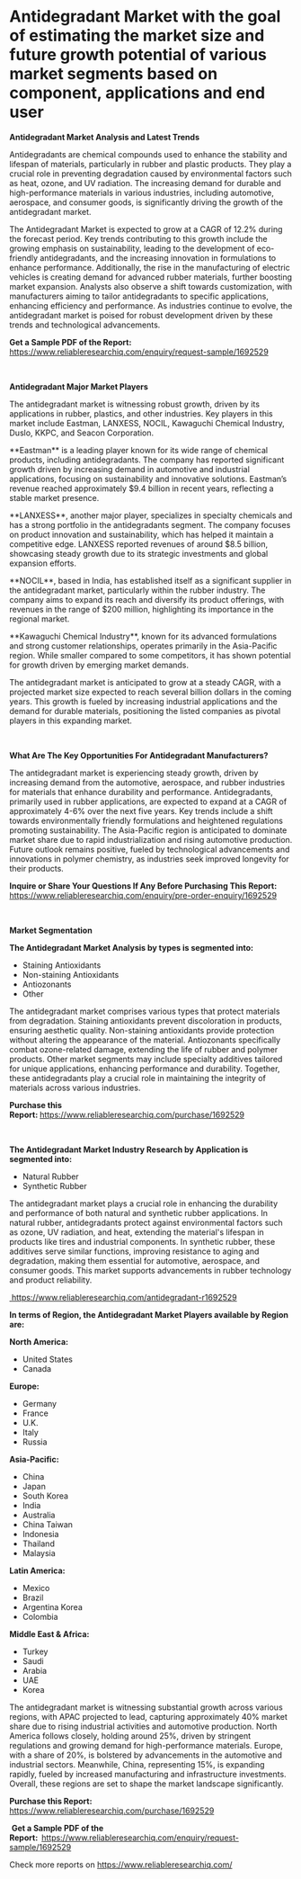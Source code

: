 <p><h1>Antidegradant Market with the goal of estimating the market size and future growth potential of various market segments based on component, applications and end user</h1></p><p><strong>Antidegradant Market Analysis and Latest Trends</strong></p>
<p><p>Antidegradants are chemical compounds used to enhance the stability and lifespan of materials, particularly in rubber and plastic products. They play a crucial role in preventing degradation caused by environmental factors such as heat, ozone, and UV radiation. The increasing demand for durable and high-performance materials in various industries, including automotive, aerospace, and consumer goods, is significantly driving the growth of the antidegradant market.</p><p>The Antidegradant Market is expected to grow at a CAGR of 12.2% during the forecast period. Key trends contributing to this growth include the growing emphasis on sustainability, leading to the development of eco-friendly antidegradants, and the increasing innovation in formulations to enhance performance. Additionally, the rise in the manufacturing of electric vehicles is creating demand for advanced rubber materials, further boosting market expansion. Analysts also observe a shift towards customization, with manufacturers aiming to tailor antidegradants to specific applications, enhancing efficiency and performance. As industries continue to evolve, the antidegradant market is poised for robust development driven by these trends and technological advancements.</p></p>
<p><strong>Get a Sample PDF of the Report:&nbsp;</strong> <a href="https://www.reliableresearchiq.com/enquiry/request-sample/1692529?utm_campaign=103&utm_medium=2&utm_source=Github&utm_content=ia&utm_term=08012025&utm_id=antidegradant">https://www.reliableresearchiq.com/enquiry/request-sample/1692529</a></p>
<p>&nbsp;</p>
<p><strong>Antidegradant Major Market Players</strong></p>
<p><p>The antidegradant market is witnessing robust growth, driven by its applications in rubber, plastics, and other industries. Key players in this market include Eastman, LANXESS, NOCIL, Kawaguchi Chemical Industry, Duslo, KKPC, and Seacon Corporation.</p><p>**Eastman** is a leading player known for its wide range of chemical products, including antidegradants. The company has reported significant growth driven by increasing demand in automotive and industrial applications, focusing on sustainability and innovative solutions. Eastman’s revenue reached approximately $9.4 billion in recent years, reflecting a stable market presence.</p><p>**LANXESS**, another major player, specializes in specialty chemicals and has a strong portfolio in the antidegradants segment. The company focuses on product innovation and sustainability, which has helped it maintain a competitive edge. LANXESS reported revenues of around $8.5 billion, showcasing steady growth due to its strategic investments and global expansion efforts.</p><p>**NOCIL**, based in India, has established itself as a significant supplier in the antidegradant market, particularly within the rubber industry. The company aims to expand its reach and diversify its product offerings, with revenues in the range of $200 million, highlighting its importance in the regional market.</p><p>**Kawaguchi Chemical Industry**, known for its advanced formulations and strong customer relationships, operates primarily in the Asia-Pacific region. While smaller compared to some competitors, it has shown potential for growth driven by emerging market demands.</p><p>The antidegradant market is anticipated to grow at a steady CAGR, with a projected market size expected to reach several billion dollars in the coming years. This growth is fueled by increasing industrial applications and the demand for durable materials, positioning the listed companies as pivotal players in this expanding market.</p></p>
<p>&nbsp;</p>
<p><strong>What Are The Key Opportunities For Antidegradant Manufacturers?</strong></p>
<p><p>The antidegradant market is experiencing steady growth, driven by increasing demand from the automotive, aerospace, and rubber industries for materials that enhance durability and performance. Antidegradants, primarily used in rubber applications, are expected to expand at a CAGR of approximately 4-6% over the next five years. Key trends include a shift towards environmentally friendly formulations and heightened regulations promoting sustainability. The Asia-Pacific region is anticipated to dominate market share due to rapid industrialization and rising automotive production. Future outlook remains positive, fueled by technological advancements and innovations in polymer chemistry, as industries seek improved longevity for their products.</p></p>
<p><strong>Inquire or Share Your Questions If Any Before Purchasing This Report:</strong> <a href="https://www.reliableresearchiq.com/enquiry/pre-order-enquiry/1692529?utm_campaign=103&utm_medium=2&utm_source=Github&utm_content=ia&utm_term=08012025&utm_id=antidegradant">https://www.reliableresearchiq.com/enquiry/pre-order-enquiry/1692529</a></p>
<p>&nbsp;</p>
<p><strong>Market Segmentation</strong></p>
<p><strong>The Antidegradant Market Analysis by types is segmented into:</strong></p>
<p><ul><li>Staining Antioxidants</li><li>Non-staining Antioxidants</li><li>Antiozonants</li><li>Other</li></ul></p>
<p><p>The antidegradant market comprises various types that protect materials from degradation. Staining antioxidants prevent discoloration in products, ensuring aesthetic quality. Non-staining antioxidants provide protection without altering the appearance of the material. Antiozonants specifically combat ozone-related damage, extending the life of rubber and polymer products. Other market segments may include specialty additives tailored for unique applications, enhancing performance and durability. Together, these antidegradants play a crucial role in maintaining the integrity of materials across various industries.</p></p>
<p><strong>Purchase this Report:&nbsp;</strong><a href="https://www.reliableresearchiq.com/purchase/1692529?utm_campaign=103&utm_medium=2&utm_source=Github&utm_content=ia&utm_term=08012025&utm_id=antidegradant">https://www.reliableresearchiq.com/purchase/1692529</a></p>
<p>&nbsp;</p>
<p><strong>The Antidegradant Market Industry Research by Application is segmented into:</strong></p>
<p><ul><li>Natural Rubber</li><li>Synthetic Rubber</li></ul></p>
<p><p>The antidegradant market plays a crucial role in enhancing the durability and performance of both natural and synthetic rubber applications. In natural rubber, antidegradants protect against environmental factors such as ozone, UV radiation, and heat, extending the material's lifespan in products like tires and industrial components. In synthetic rubber, these additives serve similar functions, improving resistance to aging and degradation, making them essential for automotive, aerospace, and consumer goods. This market supports advancements in rubber technology and product reliability.</p></p>
<p><a href="https://www.reliableresearchiq.com/antidegradant-r1692529?utm_campaign=103&utm_medium=2&utm_source=Github&utm_content=ia&utm_term=08012025&utm_id=antidegradant">&nbsp;https://www.reliableresearchiq.com/antidegradant-r1692529</a></p>
<p><strong>In terms of Region, the Antidegradant Market Players available by Region are:</strong></p>
<p>
    <p> <strong> North America: </strong>
        <ul>
            <li>United States</li>
            <li>Canada</li>
        </ul>
        </p> 
    <p> <strong> Europe: </strong>
        <ul>
            <li>Germany</li>
            <li>France</li>
            <li>U.K.</li>
            <li>Italy</li>
            <li>Russia</li>
        </ul>
        </p> 
    <p> <strong> Asia-Pacific: </strong>
        <ul>
            <li>China</li>
            <li>Japan</li>
            <li>South Korea</li>
            <li>India</li>
            <li>Australia</li>
            <li>China Taiwan</li>
            <li>Indonesia</li>
            <li>Thailand</li>
            <li>Malaysia</li>
        </ul>
        </p> 
    <p> <strong> Latin America: </strong>
        <ul>
            <li>Mexico</li>
            <li>Brazil</li>
            <li>Argentina Korea</li>
            <li>Colombia</li>
        </ul>
        </p> 
    <p> <strong> Middle East & Africa: </strong>
        <ul>
            <li>Turkey</li>
            <li>Saudi</li>
            <li>Arabia</li>
            <li>UAE</li>
            <li>Korea</li>
        </ul>
    </p>
    </p>
<p><p>The antidegradant market is witnessing substantial growth across various regions, with APAC projected to lead, capturing approximately 40% market share due to rising industrial activities and automotive production. North America follows closely, holding around 25%, driven by stringent regulations and growing demand for high-performance materials. Europe, with a share of 20%, is bolstered by advancements in the automotive and industrial sectors. Meanwhile, China, representing 15%, is expanding rapidly, fueled by increased manufacturing and infrastructure investments. Overall, these regions are set to shape the market landscape significantly.</p></p>
<p><strong>Purchase this Report: </strong><a href="https://www.reliableresearchiq.com/purchase/1692529?utm_campaign=103&utm_medium=2&utm_source=Github&utm_content=ia&utm_term=08012025&utm_id=antidegradant">https://www.reliableresearchiq.com/purchase/1692529</a></p>
<p>&nbsp;<strong>Get a Sample PDF of the Report:&nbsp;&nbsp;</strong><a href="https://www.reliableresearchiq.com/enquiry/request-sample/1692529?utm_campaign=103&utm_medium=2&utm_source=Github&utm_content=ia&utm_term=08012025&utm_id=antidegradant">https://www.reliableresearchiq.com/enquiry/request-sample/1692529</a></p>
<p><strong></strong></p>
<p>Check more reports on <a href="https://www.reliableresearchiq.com/?utm_campaign=103&utm_medium=2&utm_source=Github&utm_content=ia&utm_term=08012025&utm_id=antidegradant">https://www.reliableresearchiq.com/</a></p>